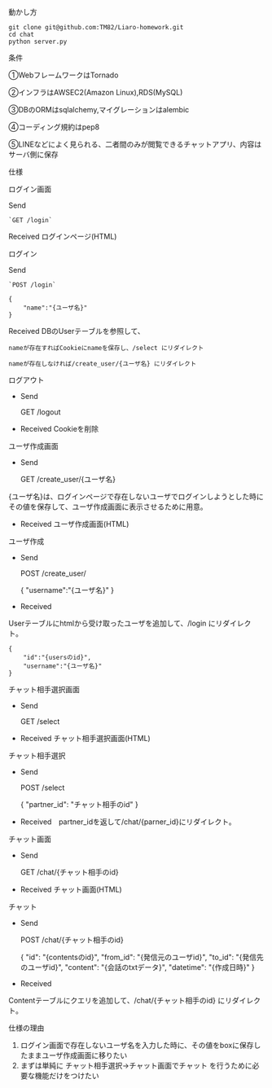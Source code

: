 動かし方

    git clone git@github.com:TM82/Liaro-homework.git
    cd chat
    python server.py

条件

①WebフレームワークはTornado

②インフラはAWSEC2(Amazon Linux),RDS(MySQL)

③DBのORMはsqlalchemy,マイグレーションはalembic

④コーディング規約はpep8

⑤LINEなどによく見られる、二者間のみが閲覧できるチャットアプリ、内容はサーバ側に保存

仕様

ログイン画面

Send

    `GET /login`

Received ログインページ(HTML)

ログイン

Send

    `POST /login`

    {
        "name":"{ユーザ名}"
    }

Received DBのUserテーブルを参照して、

	nameが存在すればCookieにnameを保存し、/select にリダイレクト

	nameが存在しなければ/create_user/{ユーザ名} にリダイレクト

ログアウト

- Send

    GET /logout

- Received Cookieを削除

ユーザ作成画面

- Send

    GET /create_user/{ユーザ名}

{ユーザ名}は、ログインページで存在しないユーザでログインしようとした時にその値を保存して、ユーザ作成画面に表示させるために用意。

- Received ユーザ作成画面(HTML)

ユーザ作成

- Send

    POST /create_user/

    {
    	"username":"{ユーザ名}"
    }

- Received

Userテーブルにhtmlから受け取ったユーザを追加して、/login にリダイレクト。

    {
    	"id":"{usersのid}",
    	"username":"{ユーザ名}"
    }

チャット相手選択画面

- Send

    GET /select

- Received チャット相手選択画面(HTML)

チャット相手選択

- Send

    POST /select

    {
    	"partner_id": "チャット相手のid"
    }

- Received　partner_idを返して/chat/{parner_id}にリダイレクト。

チャット画面

- Send

    GET /chat/{チャット相手のid}

- Received チャット画面(HTML)

チャット

- Send

    POST /chat/{チャット相手のid}

    {
    	"id": "{contentsのid}",
    	"from_id": "{発信元のユーザid}",
    	"to_id": "{発信先のユーザid}",
    	"content": "{会話のtxtデータ}",
    	"datetime": "{作成日時}"
    }

- Received

Contentテーブルにクエリを追加して、/chat/{チャット相手のid} にリダイレクト。



仕様の理由

1. ログイン画面で存在しないユーザ名を入力した時に、その値をboxに保存したままユーザ作成画面に移りたい
2. まずは単純に チャット相手選択→チャット画面でチャット を行うために必要な機能だけをつけたい

